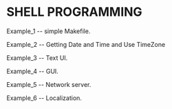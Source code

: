 SHELL PROGRAMMING 
====
Example_1 -- simple Makefile.

Example_2 -- Getting Date and Time and Use TimeZone 

Example_3 -- Text UI.

Example_4 -- GUI.

Example_5 -- Network server.

Example_6 -- Localization.
